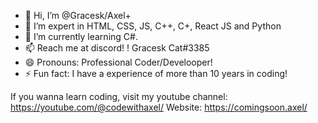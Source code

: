 - 👋 Hi, I’m @Gracesk/Axel+
- 👀 I’m expert in HTML, CSS, JS, C++, C+, React JS and Python
- 🌱 I’m currently learning C#.
- 📫 Reach me at discord! ! Gracesk Cat#3385
- 😄 Pronouns: Professional Coder/Develooper!
- ⚡ Fun fact: I have a experience of more than 10 years in coding!

If you wanna learn coding, visit my youtube channel: https://youtube.com/@codewithaxel/
Website: https://comingsoon.axel/
